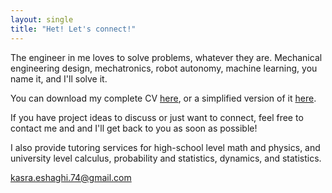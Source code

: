 ```yaml
---
layout: single
title: "Het! Let's connect!"
---
```


The engineer in me loves to solve problems, whatever they are. Mechanical engineering design, mechatronics, robot autonomy, machine learning, you name it, and I'll solve it. 

You can download my complete CV <a href="/assets/files_cv/complete_resume.pdf" target="_blank">here</a>, or a simplified version of it <a href="/assets/files_cv/simple_resume.pdf" target="_blank">here</a>.

If you have project ideas to discuss or just want to connect, feel free to contact me and and I'll get back to you as soon as possible!

I also provide tutoring services for high-school level math and physics, and university level calculus, probability and statistics, dynamics, and statistics.

kasra.eshaghi.74@gmail.com

<!-- Link with Font Awesome Icon -->
<a href="https://www.linkedin.com/in/kasra-eshaghi" style="text-decoration: none; color: #000;">
<i class="fa-brands fa-linkedin"></i>
</a>

